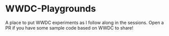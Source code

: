 # WWDC-Playgrounds
A place to put WWDC experiments as I follow along in the sessions. Open a PR if you have some sample code based on WWDC to share!
